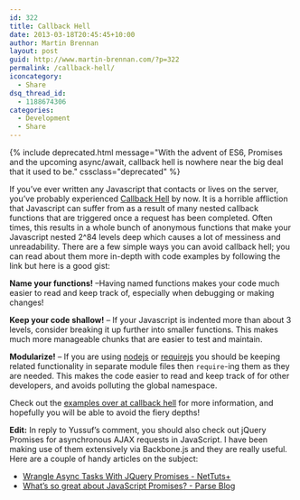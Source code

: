 ```yaml
---
id: 322
title: Callback Hell
date: 2013-03-18T20:45:45+10:00
author: Martin Brennan
layout: post
guid: http://www.martin-brennan.com/?p=322
permalink: /callback-hell/
iconcategory:
  - Share
dsq_thread_id:
  - 1188674306
categories:
  - Development
  - Share
---
```


{% include deprecated.html message="With the advent of ES6, Promises and the upcoming async/await, callback hell is nowhere near the big deal that it used to be." cssclass="deprecated" %}

If you&#8217;ve ever written any Javascript that contacts or lives on the server, you&#8217;ve probably experienced [Callback Hell](http://callbackhell.com/) by now. It is a horrible affliction that Javascript can suffer from as a result of many nested callback functions that are triggered once a request has been completed. Often times, this results in a whole bunch of anonymous functions that make your Javascript nested 2^84 levels deep which causes a lot of messiness and unreadability. There are a few simple ways you can avoid callback hell; you can read about them more in-depth with code examples by following the link but here is a good gist<!--more-->:

**Name your functions!** &#8211;Having named functions makes your code much easier to read and keep track of, especially when debugging or making changes!</span>

**Keep your code shallow!** &#8211; If your Javascript is indented more than about 3 levels, consider breaking it up further into smaller functions. This makes much more manageable chunks that are easier to test and maintain.

**Modularize!** &#8211; If you are using [nodejs](http://nodejs.org/) or [requirejs](http://requirejs.org/) you should be keeping related functionality in separate module files then `require`-ing them as they are needed. This makes the code easier to read and keep track of for other developers, and avoids polluting the global namespace.

Check out the [examples over at callback hell](http://callbackhell.com/) for more information, and hopefully you will be able to avoid the fiery depths!

**Edit:** In reply to Yussuf&#8217;s comment, you should also check out jQuery Promises for asynchronous AJAX requests in JavaScript. I have been making use of them extensively via Backbone.js and they are really useful. Here are a couple of handy articles on the subject:

  * [Wrangle Async Tasks With JQuery Promises - NetTuts+](http://net.tutsplus.com/tutorials/javascript-ajax/wrangle-async-tasks-with-jquery-promises/)
  * [What’s so great about JavaScript Promises? - Parse Blog](http://blog.parse.com/2013/01/29/whats-so-great-about-javascript-promises/)
